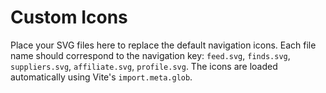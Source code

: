 # Custom Icons

Place your SVG files here to replace the default navigation icons.
Each file name should correspond to the navigation key:
`feed.svg`, `finds.svg`, `suppliers.svg`, `affiliate.svg`, `profile.svg`.
The icons are loaded automatically using Vite's `import.meta.glob`.
